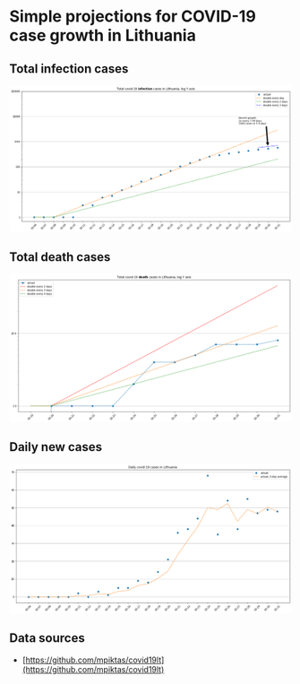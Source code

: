 # Simple projections for COVID-19 case growth in Lithuania

## Total infection cases
![Projections infection cases](index.png)

## Total death cases
![Projections death cases](index_d.png)

## Daily new cases
![Daily new cases](index_daily.png)

## Data sources
- [https://github.com/mpiktas/covid19lt](https://github.com/mpiktas/covid19lt)

